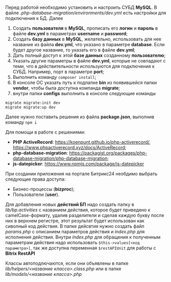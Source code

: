 Перед работой необходимо установить и настроить СУБД **MySQL**. В файле *.php-database-migration/environments/dev.yml* есть настройки для подключения к БД. Далее
1. Создать **пользователя** в **MySQL**, прописать его **логин** и **пароль** в файле **dev.yml** в параметрах **username** и **password**;
2. Создать **базу данных** в **MySQL**, желательно, использовать для нее название из файла **dev.yml**, что указано в параметре **database**. Если будет другое название, то указать его в файле **dev.yml**;
3. Дать полный доступ к этой **базе данных** созданному **пользователю**;
4. Указать другие параметры в файле **dev.yml**, которые не совпадают с теми, что в действительности используются для подключения к СУБД. Например, порт в параметре **port**;
5. Выполнить команду `composer install`;
6. В консоле ОС указать путь к подпапке **bin** из появившейся папки **vendor**, чтобы была доступна компанда **migrate**;
7. внутри папки **configs** выполнить в консоле следующие команды
```
migrate migrate:init dev
migrate migrate:up dev
```

Далее нужно поставить решения из файла **package.json**, выполнив команду `npm i`

Для помощи в работе с решениями:
- **PHP ActiveRecord**: https://koenpunt.github.io/php-activerecord/, https://www.phpactiverecord.xyz/docs/ActiveRecord;
- **php-database-migration**: https://packagist.org/packages/php-database-migration/php-database-migration;
- **js-datepicker**: https://www.npmjs.com/package/js-datepicker

При создании приложения на портале Битрикс24 необдимо выбрать следующие права доступа:
- Бизнес-процессы (**bizproc**);
- Пользователи (**user**).

Для добавления новых **действий БП** надо создать папку в *lib/bp.activities* с названием действия, которое будет приведено к camelCase-формату,
удалив разделители и сделав каждую букву после них в верхнем регистре, этот результат будет использован как сиволный код действия. В папке
дейсвтия нужно создать файл *params.php* с описанием параметров действия и *index.php* для исполнения действия. Внутри *index.php* для обращения
к полученным параметрам действия надо использовать `$this->values[<код параметра>]`, так же доступна переменная `$restAPIUnit` для работы
с **Bitrix RestAPI**

Классы автоподлючаются, если они объявлены в папке *lib/helpers/<название класса>.class.php* или в папке *lib/models/<название класса>.php*